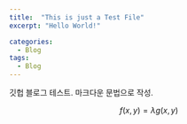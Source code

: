 ```yaml
---
title:  "This is just a Test File"
excerpt: "Hello World!"

categories:
  - Blog
tags:
  - Blog
---
```


깃헙 블로그 테스트. 마크다운 문법으로 작성.

$$
f(x, y) = \lambda g(x, y)
$$
